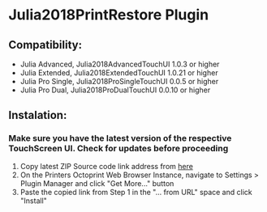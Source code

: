 # Julia2018PrintRestore Plugin

## Compatibility:
* Julia Advanced, Julia2018AdvancedTouchUI 1.0.3 or higher
* Julia Extended, Julia2018ExtendedTouchUI 1.0.21 or higher
* Julia Pro Single, Julia2018ProSingleTouchUI 0.0.5 or higher
* Julia Pro Dual, Julia2018ProDualTouchUI 0.0.10 or higher

## Instalation:
### Make sure you have the latest version of the respective TouchScreen UI. Check for updates before proceeding

1. Copy latest ZIP Source code link address from [here](https://github.com/FracktalWorks/Julia2018PrintRestore/releases)
2. On the Printers Octoprint Web Browser Instance, navigate to Settings > Plugin Manager and click "Get More..." button
3. Paste the copied link from Step 1 in the "... from URL" space and click "Install"
